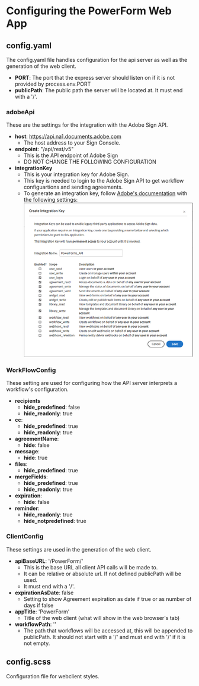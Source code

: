 # Configuring the PowerForm Web App

## config.yaml
The config.yaml file handles configuration for the api server as well as the generation of the web client.

- **PORT**: The port that the express server should listen on if it is not provided by process.env.PORT
- **publicPath**: The public path the server will be located at. It must end with a '/'.

### adobeApi
These are the settings for the integration with the Adobe Sign API.

- **host**: https://api.na1.documents.adobe.com
  - The host address to your Sign Console.
- **endpoint**: "/api/rest/v5"
  - This is the API endpoint of Adobe Sign
  - DO NOT CHANGE THE FOLLOWING CONFIGURATION
- **integrationKey**
  - This is your integration key for Adobe Sign.
  - This key is needed to login to the Adobe Sign API to get workflow configuartions and sending agreements.
  - To generate an integration key, follow [Adobe's documentation](https://helpx.adobe.com/sign/kb/how-to-create-an-integration-key.html) with the following settings:
    ![Image of AdobeSign Integration key settings](/documentation/images/AdobeSign-Integration-Key.png)

### WorkFlowConfig
These setting are used for configuring how the API server interprets a workflow's configuration.
- **recipients**
  - **hide_predefined**: false
  - **hide_readonly**: true
- **cc**:
  - **hide_predefined**: true
  - **hide_readonly**: true
- **agreementName**:
  - **hide**: false
- **message**:
  - **hide**: true
- **files**:
  - **hide_predefined**: true
- **mergeFields**:
  - **hide_predefined**: true
  - **hide_readonly**: true
- **expiration**:
  - **hide**: false
- **reminder**:
  - **hide_readonly**: true
  - **hide_notpredefined**: true

### ClientConfig
These settings are used in the generation of the web client.
- **apiBaseURL**: '/PowerForm/'
  - This is the base URL all client API calls will be made to.
  - It can be relative or absolute url. If not defined publicPath will be used.
  - It must end with a '/'.
- **expirationAsDate**: false
  - Setting to show Agreement expiration as date if true or as number of days if false
- **appTitle**: 'PowerForm'
  - Title of the web client (what will show in the web browser's tab)
- **workflowPath**: ''
  - The path that workflows will be accessed at, this will be appended to publicPath. It should not start with a '/' and must end with '/' if it is not empty.

## config.scss
Configuration file for webclient styles.
